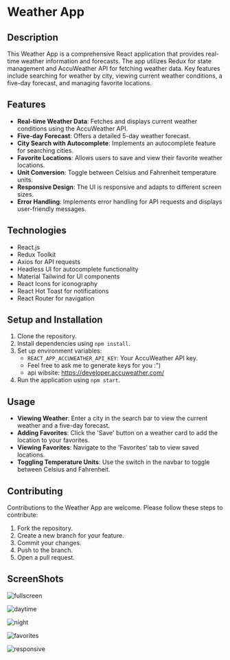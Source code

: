 # Weather App

## Description
This Weather App is a comprehensive React application that provides real-time weather information and forecasts. The app utilizes Redux for state management and AccuWeather API for fetching weather data. Key features include searching for weather by city, viewing current weather conditions, a five-day forecast, and managing favorite locations.


## Features
- **Real-time Weather Data**: Fetches and displays current weather conditions using the AccuWeather API.
- **Five-day Forecast**: Offers a detailed 5-day weather forecast.
- **City Search with Autocomplete**: Implements an autocomplete feature for searching cities.
- **Favorite Locations**: Allows users to save and view their favorite weather locations.
- **Unit Conversion**: Toggle between Celsius and Fahrenheit temperature units.
- **Responsive Design**: The UI is responsive and adapts to different screen sizes.
- **Error Handling**: Implements error handling for API requests and displays user-friendly messages.


## Technologies
- React.js
- Redux Toolkit
- Axios for API requests
- Headless UI for autocomplete functionality
- Material Tailwind for UI components
- React Icons for iconography
- React Hot Toast for notifications
- React Router for navigation


## Setup and Installation
1. Clone the repository.
2. Install dependencies using `npm install`.
3. Set up environment variables:
   - `REACT_APP_ACCUWEATHER_API_KEY`: Your AccuWeather API key.
   - Feel free to ask me to generate keys for you :")
   - api wibsite: https://developer.accuweather.com/
4. Run the application using `npm start`.


## Usage
- **Viewing Weather**: Enter a city in the search bar to view the current weather and a five-day forecast.
- **Adding Favorites**: Click the 'Save' button on a weather card to add the location to your favorites.
- **Viewing Favorites**: Navigate to the 'Favorites' tab to view saved locations.
- **Toggling Temperature Units**: Use the switch in the navbar to toggle between Celsius and Fahrenheit.


## Contributing
Contributions to the Weather App are welcome. Please follow these steps to contribute:
1. Fork the repository.
2. Create a new branch for your feature.
3. Commit your changes.
4. Push to the branch.
5. Open a pull request.


## ScreenShots

![fullscreen](https://github.com/davislyu/WeatherApp/assets/27707434/a635ebb7-9152-4b58-be51-fa95e643b617)

![daytime](https://github.com/davislyu/WeatherApp/assets/27707434/8dfd371a-377b-4093-80d8-40fc637a1a6c)

![night](https://github.com/davislyu/WeatherApp/assets/27707434/0b789463-c214-4793-9839-8bc07d7d5f63)

![favorites](https://github.com/davislyu/WeatherApp/assets/27707434/78d64854-5073-4553-9f17-c17034d1a7ed)

![responsive](https://github.com/davislyu/WeatherApp/assets/27707434/a65c04d7-2675-4f25-9c22-56459b15fad8)
